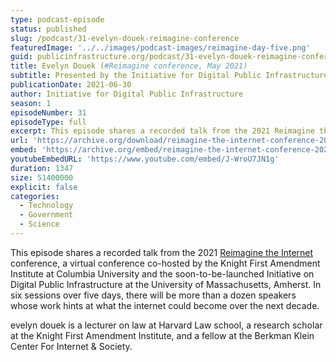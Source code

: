 ```yaml
---
type: podcast-episode
status: published
slug: /podcast/31-evelyn-douek-reimagine-conference
featuredImage: '../../images/podcast-images/reimagine-day-five.png'
guid: publicinfrastructure.org/podcast/31-evelyn-douek-reimagine-conference
title: Evelyn Douek (#Reimagine conference, May 2021)
subtitle: Presented by the Initiative for Digital Public Infrastructure at UMass Amherst
publicationDate: 2021-06-30
author: Initiative for Digital Public Infrastructure
season: 1
episodeNumber: 31
episodeType: full
excerpt: This episode shares a recorded talk from the 2021 Reimagine the Internet conference, a virtual conference co-hosted by the Knight First Amendment Institute at Columbia University and the soon-to-be-launched Initiative on Digital Public Infrastructure at the University of Massachusetts, Amherst. In six sessions over five days, there will be more than a dozen speakers whose work hints at what the internet could become over the next decade. evelyn douek is a lecturer on law at Harvard Law school, a research scholar at the Knight First Amendment Institute, and a fellow at the Berkman Klein Center For Internet & Society.
url: 'https://archive.org/download/reimagine-the-internet-conference-2021/%23Reimagine%20Conference%2011.%20Evelyn%20Douek.mp3'
embed: 'https://archive.org/embed/reimagine-the-internet-conference-2021'
youtubeEmbedURL: 'https://www.youtube.com/embed/J-WroU7JN1g'
duration: 1347
size: 51400000
explicit: false
categories:
  - Technology
  - Government
  - Science
---
```


This episode shares a recorded talk from the 2021 [Reimagine the Internet](https://knightcolumbia.org/events/reimagine-the-internet) conference, a virtual conference co-hosted by the Knight First Amendment Institute at Columbia University and the soon-to-be-launched Initiative on Digital Public Infrastructure at the University of Massachusetts, Amherst. In six sessions over five days, there will be more than a dozen speakers whose work hints at what the internet could become over the next decade.

evelyn douek is a lecturer on law at Harvard Law school, a research scholar at the Knight First Amendment Institute, and a fellow at the Berkman Klein Center For Internet & Society.